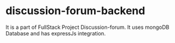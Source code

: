 # discussion-forum-backend
It is a part of FullStack Project Discussion-forum.
It uses mongoDB Database and has expressJs integration.
